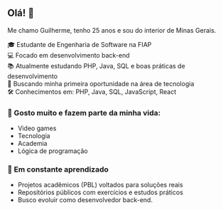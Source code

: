 ## Olá! 👋  
Me chamo Guilherme, tenho 25 anos e sou do interior de Minas Gerais.

🎓 Estudante de Engenharia de Software na FIAP  
💻 Focado em desenvolvimento back-end  
📚 Atualmente estudando PHP, Java, SQL e boas práticas de desenvolvimento  
🚀 Buscando minha primeira oportunidade na área de tecnologia  
🛠️ Conhecimentos em: PHP, Java, SQL, JavaScript, React

### 📌 Gosto muito e fazem parte da minha vida:
- Video games
- Tecnologia 
- Academia
- Lógica de programação  

### 🌱 Em constante aprendizado
- Projetos acadêmicos (PBL) voltados para soluções reais  
- Repositórios públicos com exercícios e estudos práticos  
- Busco evoluir como desenvolvedor back-end. 
